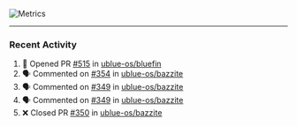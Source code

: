![Metrics](https://metrics.lecoq.io/KyleGospo?template=classic&base=header%2C%20activity%2C%20community%2C%20repositories%2C%20metadata&base.indepth=false&base.hireable=false&base.skip=false&config.timezone=America%2FLos_Angeles)

---
### Recent Activity
<!--START_SECTION:activity-->
1. 💪 Opened PR [#515](https://github.com/ublue-os/bluefin/pull/515) in [ublue-os/bluefin](https://github.com/ublue-os/bluefin)
2. 🗣 Commented on [#354](https://github.com/ublue-os/bazzite/issues/354#issuecomment-1732359886) in [ublue-os/bazzite](https://github.com/ublue-os/bazzite)
3. 🗣 Commented on [#349](https://github.com/ublue-os/bazzite/issues/349#issuecomment-1732266151) in [ublue-os/bazzite](https://github.com/ublue-os/bazzite)
4. 🗣 Commented on [#349](https://github.com/ublue-os/bazzite/issues/349#issuecomment-1732232450) in [ublue-os/bazzite](https://github.com/ublue-os/bazzite)
5. ❌ Closed PR [#350](https://github.com/ublue-os/bazzite/pull/350) in [ublue-os/bazzite](https://github.com/ublue-os/bazzite)
<!--END_SECTION:activity-->
